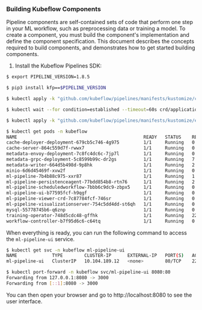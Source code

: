 ### Building Kubeflow Components 

Pipeline components are self-contained sets of code that perform one step in your ML workflow, such as preprocessing data or training a model. To create a component, you must build the component's implementation and define the component specification. This document describes the concepts required to build components, and demonstrates how to get started building components.

1. Install the Kubeflow Pipelines SDK:
```sh
$ export PIPELINE_VERSION=1.8.5

$ pip3 install kfp==$PIPELINE_VERSION

$ kubectl apply -k "github.com/kubeflow/pipelines/manifests/kustomize/cluster-scoped-resources?ref=$PIPELINE_VERSION&timeout=300"

$ kubectl wait --for condition=established --timeout=60s crd/applications.app.k8s.io

$ kubectl apply -k "github.com/kubeflow/pipelines/manifests/kustomize/env/platform-agnostic-pns?ref=$PIPELINE_VERSION"

$ kubectl get pods -n kubeflow
NAME                                               READY   STATUS    RESTARTS        AGE
cache-deployer-deployment-679cb5c746-4g975         1/1     Running   0               19m
cache-server-864c559d7f-rwwx7                      1/1     Running   0               19m
metadata-envoy-deployment-7c8fc4dc6c-7jp7l         1/1     Running   0               19m
metadata-grpc-deployment-5c8599b99c-dr2gs          1/1     Running   7 (12m ago)     19m
metadata-writer-664d5b498d-9p8hk                   1/1     Running   2 (7m19s ago)   19m
minio-6d6d45469f-xvw2f                             1/1     Running   0               19m
ml-pipeline-7b4b88c975-xxr87                       1/1     Running   1 (9m39s ago)   19m
ml-pipeline-persistenceagent-77bdd854b8-rtn76      1/1     Running   2 (9m3s ago)    19m
ml-pipeline-scheduledworkflow-7bbb6c9dc9-zbpx5     1/1     Running   0               19m
ml-pipeline-ui-b77595fcf-h9qgf                     1/1     Running   0               19m
ml-pipeline-viewer-crd-7c87784fcf-746sr            1/1     Running   0               19m
ml-pipeline-visualizationserver-754c5dd4dd-st6qh   1/1     Running   0               19m
mysql-55778745b6-q6znp                             1/1     Running   0               19m
training-operator-748d5cdc48-gffhk                 1/1     Running   22 (152m ago)   5d23h
workflow-controller-b7f95d6c6-c64tq                1/1     Running   0               19m
```

When everything is ready, you can run the following command to access the `ml-pipeline-ui` service.

```sh
$ kubectl get svc -n kubeflow ml-pipeline-ui
NAME             TYPE        CLUSTER-IP      EXTERNAL-IP   PORT(S)   AGE
ml-pipeline-ui   ClusterIP   10.104.189.12   <none>        80/TCP    22m

$ kubectl port-forward -n kubeflow svc/ml-pipeline-ui 8080:80
Forwarding from 127.0.0.1:8080 -> 3000
Forwarding from [::1]:8080 -> 3000
```

You can then open your browser and go to http://localhost:8080 to see the user interface.
